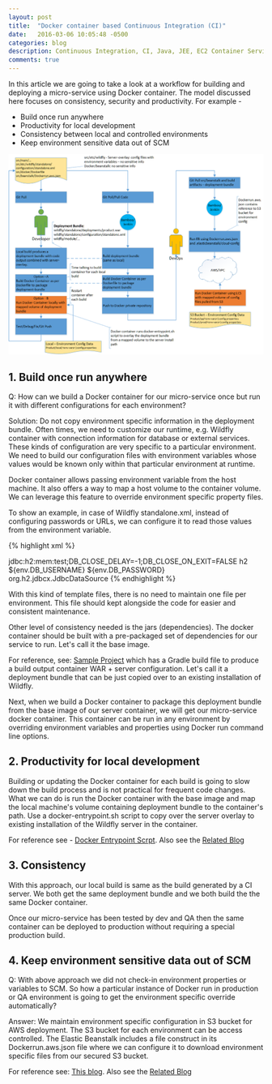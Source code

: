 ```yaml
---
layout: post
title:  "Docker container based Continuous Integration (CI)"
date:   2016-03-06 10:05:48 -0500
categories: blog
description: Continuous Integration, CI, Java, JEE, EC2 Container Service, Configuration, Docker Container, JBoss Wildfly, Amazon Elastic Beanstalk
comments: true
---
```

In this article we are going to take a look at a workflow for building and deploying a
micro-service using Docker container. The model discussed here focuses on 
consistency, security and productivity. For example - 

* Build once run anywhere
* Productivity for local development
* Consistency between local and controlled environments
* Keep environment sensitive data out of SCM 

![Docker Based CI](/res/docker-based-ci.png)

## 1. Build once run anywhere

Q: How can we build a Docker container for our micro-service once but run it with 
different configurations for each environment?

Solution: Do not copy environment specific information in the deployment bundle. 
Often times, we need to customize our runtime, e.g. Wildfly container with connection
information for database or external services. These kinds of configuration are
very specific to a particular environment. We need to build our configuration files
with environment variables whose values would be known only within that particular
environment at runtime.

Docker container allows passing environment variable from the host machine. It also
offers a way to map a host volume to the container volume. We can leverage this
feature to override environment specific property files.

To show an example, in case of Wildfly standalone.xml, instead of configuring
passwords or URLs, we can configure it to read those values from the environment
variable. 

{% highlight xml %}
<system-properties>
    <property name="my.app.remote.service.config.file" value="${jboss.server.config.dir}/myapp/service.config"/>
</system-properties>

<subsystem xmlns="urn:jboss:domain:datasources:2.0">
    <datasources>
        <datasource jndi-name="java:jboss/datasources/ExampleDS" pool-name="ExampleDS" enabled="true" use-java-context="true">
            <connection-url>jdbc:h2:mem:test;DB_CLOSE_DELAY=-1;DB_CLOSE_ON_EXIT=FALSE</connection-url>
            <driver>h2</driver>
            <security>
                <user-name>${env.DB_USERNAME}</user-name>
                <password>${env.DB_PASSWORD}</password>
            </security>
        </datasource>
        <drivers>
            <driver name="h2" module="com.h2database.h2">
                <xa-datasource-class>org.h2.jdbcx.JdbcDataSource</xa-datasource-class>
            </driver>
        </drivers>
    </datasources>
</subsystem>
{% endhighlight %}

With this kind of template files, there is no need to maintain one file per 
environment. This file should kept alongside the code for easier and consistent
maintenance.

Other level of consistency needed is the jars (dependencies). The docker container
should be built with a pre-packaged set of dependencies for our service to run.
Let's call it the base image.

For reference, see: [Sample Project](https://github.com/sixturtle/examples/tree/master/jee-fuse)
which has a Gradle build file to produce a build output container WAR + server configuration.
Let's call it a deployment bundle that can be just copied over to an existing installation of
Wildfly.

Next, when we build a Docker container to package this deployment bundle from the
base image of our server container, we will get our micro-service docker container. 
This container can be run in any environment by overriding environment variables 
and properties using Docker run command line options.


## 2. Productivity for local development

Building or updating the Docker container for each build is going to slow down
the build process and is not practical for frequent code changes. What we can do
is run the Docker container with the base image and map the local machine's
volume containing deployment bundle to the container's path. Use a 
docker-entrypoint.sh script to copy over the server overlay to existing installation
of the Wildfly server in the container.

For reference see - [Docker Entrypoint Scrpt](https://github.com/sixturtle/examples/tree/master/docker/wildfly-ex).
Also see the [Related Blog](/blog/2015/03/20/one-container-many-envs.html)

## 3. Consistency

With this approach, our local build is same as the build generated by a CI server. 
We both get the same deployment bundle and we both build the the same Docker container.

Once our micro-service has been tested by dev and QA then the same container can be
deployed to production without requiring a special production build.

## 4. Keep environment sensitive data out of SCM

Q: With above approach we did not check-in environment properties or variables
to SCM. So how a particular instance of Docker run in production or QA environment
is going to get the environment specific override automatically?

Answer: We maintain environment specific configuration in S3 bucket for AWS deployment.
The S3 bucket for each environment can be access controlled. The Elastic Beanstalk
includes a file construct in its Dockerrun.aws.json file where we can configure it
to download environment specific files from our secured S3 bucket.

For reference see: [This blog](/blog/2015/03/28/jee-wildfly-beanstalk.html).
Also see the [Related Blog](/blog/2015/03/20/one-container-many-envs.html)
